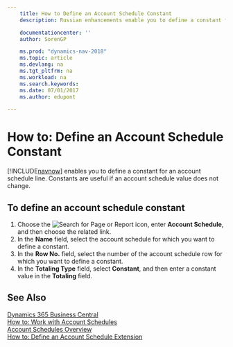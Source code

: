 ```yaml
---
    title: How to Define an Account Schedule Constant
    description: Russian enhancements enable you to define a constant for an account schedule line. Constants are useful if an account schedule value does not change.

    documentationcenter: ''
    author: SorenGP

    ms.prod: "dynamics-nav-2018"
    ms.topic: article
    ms.devlang: na
    ms.tgt_pltfrm: na
    ms.workload: na
    ms.search.keywords:
    ms.date: 07/01/2017
    ms.author: edupont

---
```

# How to: Define an Account Schedule Constant
[!INCLUDE[navnow](../../includes/navnow_md.md)] enables you to define a constant for an account schedule line. Constants are useful if an account schedule value does not change.  

## To define an account schedule constant  

1.  Choose the ![Search for Page or Report](../../media/ui-search/search_small.png "Search for Page or Report icon") icon, enter **Account Schedule**, and then choose the related link.  
2.  In the **Name** field, select the account schedule for which you want to define a constant.  
3.  In the **Row No.** field, select the number of the account schedule row for which you want to define a constant.  
4.  In the **Totaling Type** field, select **Constant**, and then enter a constant value in the **Totaling** field.  

## See Also
[Dynamics 365 Business Central](https://docs.microsoft.com/dynamics365/business-central/)  
[How to: Work with Account Schedules](../../bi-how-work-account-schedule.md)   
 [Account Schedules Overview](account-schedules-overview.md)   
 [How to: Define an Account Schedule Extension](how-to-define-an-account-schedule-extension.md)
